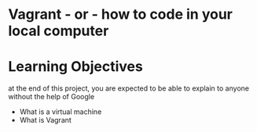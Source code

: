 # Vagrant - or - how to code in your local computer
# Learning Objectives
at the end of this project, you are expected to be able to explain to anyone without the help of Google
* What is a virtual machine
* What is Vagrant
